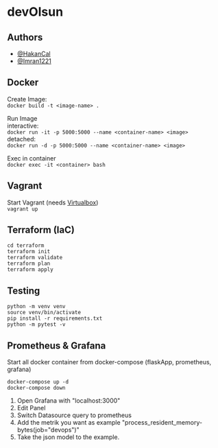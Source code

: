 # devOlsun
## Authors
- [@HakanCal](https://github.com/HakanCal)
- [@Imran1221](https://github.com/Imran1221)
## Docker
Create Image:\
```docker build -t <image-name> . ```

Run Image\
interactive:\
```docker run -it -p 5000:5000 --name <container-name> <image>```\
detached:\
```docker run -d -p 5000:5000 --name <container-name> <image>```

Exec in container\
```docker exec -it <container> bash```
## Vagrant
Start Vagrant (needs [Virtualbox](https://www.virtualbox.org/))\
```vagrant up```
## Terraform (IaC)
```
cd terraform
terraform init
terraform validate
terraform plan
terraform apply
```

## Testing
```
python -m venv venv
source venv/bin/activate
pip install -r requirements.txt
python -m pytest -v
```

## Prometheus & Grafana
Start all docker container from docker-compose (flaskApp, prometheus, grafana)
```
docker-compose up -d
docker-compose down
```

1. Open Grafana with "localhost:3000"
2. Edit Panel
3. Switch Datasource query to prometheus
4. Add the metrik you want as example "process_resident_memory-bytes(job="devops")"
5. Take the json model to the example.